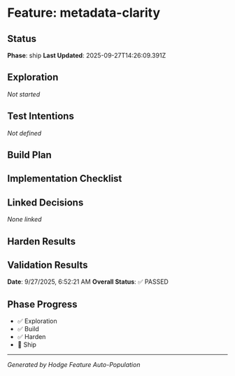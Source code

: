 # Feature: metadata-clarity

## Status
**Phase**: ship
**Last Updated**: 2025-09-27T14:26:09.391Z

## Exploration
_Not started_

## Test Intentions
_Not defined_

## Build Plan
## Implementation Checklist


## Linked Decisions
_None linked_

## Harden Results
## Validation Results
**Date**: 9/27/2025, 6:52:21 AM
**Overall Status**: ✅ PASSED




## Phase Progress
- ✅ Exploration
- ✅ Build
- ✅ Harden
- 🔄 Ship

---
_Generated by Hodge Feature Auto-Population_
